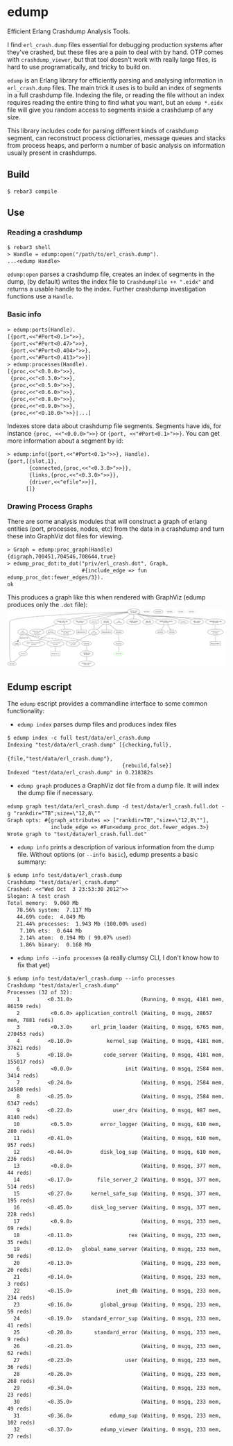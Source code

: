 # edump

Efficient Erlang Crashdump Analysis Tools.

I find `erl_crash.dump` files essential for debugging production systems after they've crashed, but these files are a pain to deal with by hand. OTP comes with `crashdump_viewer`, but that tool doesn't work with really large files, is hard to use programatically, and tricky to build on.

`edump` is an Erlang library for efficiently parsing and analysing information in `erl_crash.dump` files. The main trick it uses is to build an index of segments in a full crashdump file. Indexing the file, or reading the file without an index requires reading the entire thing to find what you want, but an `edump *.eidx` file will give you random access to segments inside a crashdump of any size.

This library includes code for parsing different kinds of crashdump segment, can reconstruct process dictionaries, message queues and stacks from process heaps, and perform a number of basic analysis on information usually present in crashdumps.

## Build

    $ rebar3 compile

## Use

### Reading a crashdump

```
$ rebar3 shell
> Handle = edump:open("/path/to/erl_crash.dump").
...<edump Handle>
```

`edump:open` parses a crashdump file, creates an index of segments in the dump, (by default) writes the index file to `CrashdumpFile ++ ".eidx"` and returns a usable handle to the index. Further crashdump investigation functions use a `Handle`.

### Basic info

```
> edump:ports(Handle).
[{port,<<"#Port<0.1>">>},
 {port,<<"#Port<0.47>">>},
 {port,<<"#Port<0.404>">>},
 {port,<<"#Port<0.413>">>}]
> edump:processes(Handle).
[{proc,<<"<0.0.0>">>},
 {proc,<<"<0.3.0>">>},
 {proc,<<"<0.5.0>">>},
 {proc,<<"<0.6.0>">>},
 {proc,<<"<0.8.0>">>},
 {proc,<<"<0.9.0>">>},
 {proc,<<"<0.10.0>">>}|...]
```

Indexes store data about crashdump file segments. Segments have ids, for instance `{proc, <<"<0.0.0>">>}` or `{port, <<"#Port<0.1>">>}`. You can get more information about a segment by id:

```
> edump:info({port,<<"#Port<0.1>">>}, Handle).
{port,[{slot,1},
       {connected,{proc,<<"<0.3.0>">>}},
       {links,{proc,<<"<0.3.0>">>}},
       {driver,<<"efile">>}],
      []}
```

### Drawing Process Graphs

There are some analysis modules that will construct a graph of erlang entities (port, processes, nodes, etc) from the data in a crashdump and turn these into GraphViz dot files for viewing.

```
> Graph = edump:proc_graph(Handle)
{digraph,700451,704546,708644,true}
> edump_proc_dot:to_dot("priv/erl_crash.dot", Graph,
                        #{include_edge => fun edump_proc_dot:fewer_edges/3}).
ok
```

This produces a graph like this when rendered with GraphViz (edump produces only the `.dot` file):
![image](test/data/erl_crash.png)

## Edump escript

The `edump` escript provides a commandline interface to some common functionality:

* `edump index` parses dump files and produces index files

```
$ edump index -c full test/data/erl_crash.dump                                  
Indexing "test/data/erl_crash.dump" [{checking,full},
                                     {file,"test/data/erl_crash.dump"},
                                     {rebuild,false}]
Indexed "test/data/erl_crash.dump" in 0.218382s
```

* `edump graph` produces a GraphViz dot file from a dump file. It will  index the dump file if necessary.

```
edump graph test/data/erl_crash.dump -d test/data/erl_crash.full.dot -g "rankdir="TB";size=\"12,8\""
Graph opts: #{graph_attributes => ["rankdir=TB","size=\"12,8\""],
              include_edge => #Fun<edump_proc_dot.fewer_edges.3>}
Wrote graph to "test/data/erl_crash.full.dot"
```

* `edump info` prints a description of various information from the dump file. Without options (or `--info basic`), edump presents a basic summary:

```
$ edump info test/data/erl_crash.dump
Crashdump "test/data/erl_crash.dump"
Crashed: <<"Wed Oct  3 23:53:30 2012">>
Slogan: A test crash
Total memory:  9.060 Mb
   78.56% system:  7.117 Mb
   44.69% code:  4.049 Mb
   21.44% processes:  1.943 Mb (100.00% used)
    7.10% ets:  0.644 Mb
    2.14% atom:  0.194 Mb ( 90.07% used)
    1.86% binary:  0.168 Mb
```

* `edump info --info processes` (a really clumsy CLI, I don't know how to fix that yet)

```
$ edump info test/data/erl_crash.dump --info processes                                  
Crashdump "test/data/erl_crash.dump"
Processes (32 of 32):
   1         <0.31.0>                      (Running, 0 msgq, 4181 mem, 86159 reds)
   2          <0.6.0> application_controll (Waiting, 0 msgq, 28657 mem, 7881 reds)
   3          <0.3.0>      erl_prim_loader (Waiting, 0 msgq, 6765 mem, 270453 reds)
   4         <0.10.0>           kernel_sup (Waiting, 0 msgq, 4181 mem, 37621 reds)
   5         <0.18.0>          code_server (Waiting, 0 msgq, 4181 mem, 155017 reds)
   6          <0.0.0>                 init (Waiting, 0 msgq, 2584 mem, 3414 reds)
   7         <0.24.0>                      (Waiting, 0 msgq, 2584 mem, 24580 reds)
   8         <0.25.0>                      (Waiting, 0 msgq, 2584 mem, 6347 reds)
   9         <0.22.0>             user_drv (Waiting, 0 msgq, 987 mem, 8140 reds)
  10          <0.5.0>         error_logger (Waiting, 0 msgq, 610 mem, 280 reds)
  11         <0.41.0>                      (Waiting, 0 msgq, 610 mem, 957 reds)
  12         <0.44.0>         disk_log_sup (Waiting, 0 msgq, 610 mem, 236 reds)
  13          <0.8.0>                      (Waiting, 0 msgq, 377 mem, 44 reds)
  14         <0.17.0>        file_server_2 (Waiting, 0 msgq, 377 mem, 514 reds)
  15         <0.27.0>      kernel_safe_sup (Waiting, 0 msgq, 377 mem, 195 reds)
  16         <0.45.0>      disk_log_server (Waiting, 0 msgq, 377 mem, 228 reds)
  17          <0.9.0>                      (Waiting, 0 msgq, 233 mem, 69 reds)
  18         <0.11.0>                  rex (Waiting, 0 msgq, 233 mem, 35 reds)
  19         <0.12.0>   global_name_server (Waiting, 0 msgq, 233 mem, 50 reds)
  20         <0.13.0>                      (Waiting, 0 msgq, 233 mem, 20 reds)
  21         <0.14.0>                      (Waiting, 0 msgq, 233 mem, 3 reds)
  22         <0.15.0>              inet_db (Waiting, 0 msgq, 233 mem, 234 reds)
  23         <0.16.0>         global_group (Waiting, 0 msgq, 233 mem, 59 reds)
  24         <0.19.0>   standard_error_sup (Waiting, 0 msgq, 233 mem, 41 reds)
  25         <0.20.0>       standard_error (Waiting, 0 msgq, 233 mem, 9 reds)
  26         <0.21.0>                      (Waiting, 0 msgq, 233 mem, 62 reds)
  27         <0.23.0>                 user (Waiting, 0 msgq, 233 mem, 36 reds)
  28         <0.26.0>                      (Waiting, 0 msgq, 233 mem, 268 reds)
  29         <0.34.0>                      (Waiting, 0 msgq, 233 mem, 23 reds)
  30         <0.35.0>                      (Waiting, 0 msgq, 233 mem, 49 reds)
  31         <0.36.0>            edump_sup (Waiting, 0 msgq, 233 mem, 102 reds)
  32         <0.37.0>         edump_viewer (Waiting, 0 msgq, 233 mem, 27 reds)
```